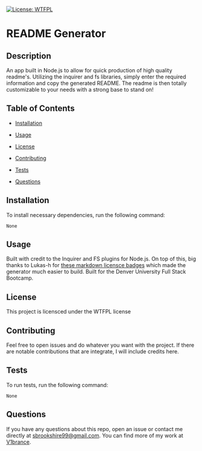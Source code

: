 [![License: WTFPL](https://img.shields.io/badge/License-WTFPL-brightgreen.svg)](http://www.wtfpl.net/about/)

# README Generator

## Description

An app built in Node.js to allow for quick production of high quality readme's. Utilizing the inquirer and fs libraries, simply enter the required information and copy the generated README. The readme is then totally customizable to your needs with a strong base to stand on!

## Table of Contents

- [Installation](#installation)

- [Usage](#usage)

- [License](#license)

- [Contributing](#contributing)

- [Tests](#tests)

- [Questions](#questions)

## Installation

To install necessary dependencies, run the following command:

```
None
```

## Usage

Built with credit to the Inquirer and FS plugins for Node.js. On top of this, big thanks to Lukas-h for [these markdown licensce badges](https://gist.github.com/lukas-h/2a5d00690736b4c3a7ba) which made the generator much easier to build. Built for the Denver University Full Stack Bootcamp.

## License

This project is licensced under the WTFPL license

## Contributing

Feel free to open issues and do whatever you want with the project. If there are notable contributions that are integrate, I will include credits here.

## Tests

To run tests, run the following command:

```
None
```

## Questions

If you have any questions about this repo, open an issue or contact me directly at sbrookshire99@gmail.com. You can find more of my work at [V1brance](https://www.github.com/V1brance).
